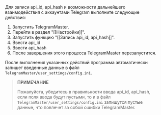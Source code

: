 Для записи api_id, api_hash и возможности дальнейшего взаимодействия с аккаунтами Telegram выполните следующие действия:

1. Запустить TelegramMaster.
2. Перейти в раздел "[[Настройки]]".
3. Запустить функцию "[[Запись api_id, api_hash]]".
4. Ввести api_id
5. Ввести api_hash
6. После завершения этого процесса TelegramMaster перезапустится.

После выполнения указанных действий программа автоматически запишет введенные данные в файл `TelegramMaster/user_settings/config.ini`.

> **ПРИМЕЧАНИЕ**
> 
> Пожалуйста, убедитесь в правильности ввода api_id, api_hash, если поля ввода будут пустыми, то и в файл `TelegramMaster/user_settings/config.ini` запишутся пустые данные, что повлечет за собой ошибки TelegramMaster.